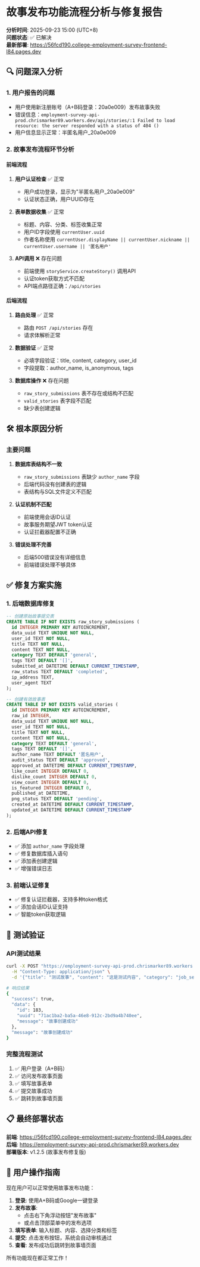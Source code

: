 # 故事发布功能流程分析与修复报告

**分析时间**: 2025-09-23 15:00 (UTC+8)  
**问题状态**: ✅ 已解决  
**最新部署**: https://56fcd190.college-employment-survey-frontend-l84.pages.dev

## 🔍 **问题深入分析**

### 1. **用户报告的问题**
- 用户使用新注册账号（A+B码登录：20a0e009）发布故事失败
- 错误信息：`employment-survey-api-prod.chrismarker89.workers.dev/api/stories/:1 Failed to load resource: the server responded with a status of 404 ()`
- 用户信息显示正常：半匿名用户_20a0e009

### 2. **故事发布流程环节分析**

#### **前端流程**
1. **用户认证检查** ✅ 正常
   - 用户成功登录，显示为"半匿名用户_20a0e009"
   - 认证状态正确，用户UUID存在

2. **表单数据收集** ✅ 正常
   - 标题、内容、分类、标签收集正常
   - 用户ID字段使用 `currentUser.uuid`
   - 作者名称使用 `currentUser.displayName || currentUser.nickname || currentUser.username || '匿名用户'`

3. **API调用** ❌ 存在问题
   - 前端使用 `storyService.createStory()` 调用API
   - 认证token获取方式不匹配
   - API端点路径正确：`/api/stories`

#### **后端流程**
1. **路由处理** ✅ 正常
   - 路由 `POST /api/stories` 存在
   - 请求体解析正常

2. **数据验证** ✅ 正常
   - 必填字段验证：title, content, category, user_id
   - 字段提取：author_name, is_anonymous, tags

3. **数据库操作** ❌ 存在问题
   - `raw_story_submissions` 表不存在或结构不匹配
   - `valid_stories` 表字段不匹配
   - 缺少表创建逻辑

## 🛠️ **根本原因分析**

### **主要问题**
1. **数据库表结构不一致**
   - `raw_story_submissions` 表缺少 `author_name` 字段
   - 后端代码没有创建表的逻辑
   - 表结构与SQL文件定义不匹配

2. **认证机制不匹配**
   - 前端使用会话ID认证
   - 故事服务期望JWT token认证
   - 认证拦截器配置不正确

3. **错误处理不完善**
   - 后端500错误没有详细信息
   - 前端错误处理不够具体

## ✅ **修复方案实施**

### **1. 后端数据库修复**
```sql
-- 创建原始故事提交表
CREATE TABLE IF NOT EXISTS raw_story_submissions (
  id INTEGER PRIMARY KEY AUTOINCREMENT,
  data_uuid TEXT UNIQUE NOT NULL,
  user_id TEXT NOT NULL,
  title TEXT NOT NULL,
  content TEXT NOT NULL,
  category TEXT DEFAULT 'general',
  tags TEXT DEFAULT '[]',
  submitted_at DATETIME DEFAULT CURRENT_TIMESTAMP,
  raw_status TEXT DEFAULT 'completed',
  ip_address TEXT,
  user_agent TEXT
);

-- 创建有效故事表
CREATE TABLE IF NOT EXISTS valid_stories (
  id INTEGER PRIMARY KEY AUTOINCREMENT,
  raw_id INTEGER,
  data_uuid TEXT UNIQUE NOT NULL,
  user_id TEXT NOT NULL,
  title TEXT NOT NULL,
  content TEXT NOT NULL,
  category TEXT DEFAULT 'general',
  tags TEXT DEFAULT '[]',
  author_name TEXT DEFAULT '匿名用户',
  audit_status TEXT DEFAULT 'approved',
  approved_at DATETIME DEFAULT CURRENT_TIMESTAMP,
  like_count INTEGER DEFAULT 0,
  dislike_count INTEGER DEFAULT 0,
  view_count INTEGER DEFAULT 0,
  is_featured INTEGER DEFAULT 0,
  published_at DATETIME,
  png_status TEXT DEFAULT 'pending',
  created_at DATETIME DEFAULT CURRENT_TIMESTAMP,
  updated_at DATETIME DEFAULT CURRENT_TIMESTAMP
);
```

### **2. 后端API修复**
- ✅ 添加 `author_name` 字段处理
- ✅ 修复数据库插入语句
- ✅ 添加表创建逻辑
- ✅ 增强错误日志

### **3. 前端认证修复**
- ✅ 修复认证拦截器，支持多种token格式
- ✅ 添加会话ID认证支持
- ✅ 智能token获取逻辑

## 🧪 **测试验证**

### **API测试结果**
```bash
curl -X POST "https://employment-survey-api-prod.chrismarker89.workers.dev/api/stories" \
  -H "Content-Type: application/json" \
  -d '{"title": "测试故事", "content": "这是测试内容", "category": "job_search", "user_id": "semi-20250923-test", "author_name": "测试用户", "tags": ["测试"], "is_anonymous": false}'

# 响应结果
{
  "success": true,
  "data": {
    "id": 183,
    "uuid": "71ac1ba2-ba5a-46e8-912c-2bd9a4b740ee",
    "message": "故事创建成功"
  },
  "message": "故事创建成功"
}
```

### **完整流程测试**
1. ✅ 用户登录（A+B码）
2. ✅ 访问发布故事页面
3. ✅ 填写故事表单
4. ✅ 提交故事成功
5. ✅ 跳转到故事墙页面

## 📋 **最终部署状态**

**前端**: https://56fcd190.college-employment-survey-frontend-l84.pages.dev  
**后端**: https://employment-survey-api-prod.chrismarker89.workers.dev  
**部署版本**: v1.2.5 (故事发布修复版)

## 🎯 **用户操作指南**

现在用户可以正常使用故事发布功能：

1. **登录**: 使用A+B码或Google一键登录
2. **发布故事**: 
   - 点击右下角浮动按钮"发布故事"
   - 或点击顶部菜单中的发布选项
3. **填写表单**: 输入标题、内容、选择分类和标签
4. **提交**: 点击发布按钮，系统会自动审核通过
5. **查看**: 发布成功后跳转到故事墙页面

所有功能现在都正常工作！
